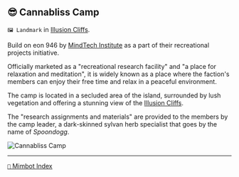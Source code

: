 ## 😎 Cannabliss Camp

`🖼️ Landmark` in [Illusion Cliffs](<https://zeithalt.github.io/r/illusion_cliffs.html>).

Build on eon 946 by [MindTech Institute](<https://zeithalt.github.io/r/mindtech_institute.html>) as a part of their recreational projects initiative.

Officially marketed as a "recreational research facility" and "a place for relaxation and meditation", it is widely known as a place where the faction's members can enjoy their free time and relax in a peaceful environment.

The camp is located in a secluded area of the island, surrounded by lush vegetation and offering a stunning view of the [Illusion Cliffs](<https://zeithalt.github.io/r/illusion_cliffs.html>).

The "research assignments and materials" are provided to the members by the camp leader, a dark-skinned sylvan herb specialist that goes by the name of _Spoondogg_.

![Cannabliss Camp](https://zeithalt.github.io/r/i/cannabliss_camp.png)

-----
[`📑` Mimbot Index](<https://zeithalt.github.io/r/#ce71>)
<!---
keywords:  
aliases: 
-->